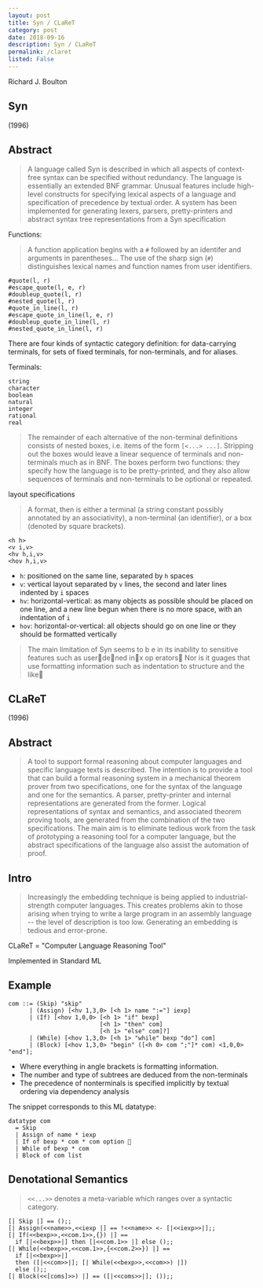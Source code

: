```yaml
---
layout: post
title: Syn / CLaReT
category: post
date: 2018-09-16
description: Syn / CLaReT
permalink: /claret
listed: False
---
```


Richard J. Boulton

## Syn

(1996)

## Abstract

> A language called Syn is described in which all aspects of context-free syntax can be specified without redundancy. The language is essentially an extended BNF grammar. Unusual features include high-level constructs for specifying lexical aspects of a language and specification of precedence by textual order. A system has been implemented for generating lexers, parsers, pretty-printers and abstract syntax tree representations from a Syn specification

Functions:

> A function application begins with a `#` followed by an identifer and arguments in parentheses... The use of the sharp sign (`#`) distinguishes lexical names and function names from user identifiers.

```
#quote(l, r)
#escape_quote(l, e, r)
#doubleup_quote(l, r)
#nested_quote(l, r)
#quote_in_line(l, r)
#escape_quote_in_line(l, e, r)
#doubleup_quote_in_line(l, r)
#nested_quote_in_line(l, r)
```

There are four kinds of syntactic category definition: for data-carrying terminals, for sets of fixed terminals, for non-terminals, and for aliases.

Terminals:

```
string
character
boolean
natural
integer
rational
real
```

> The remainder of each alternative of the non-terminal definitions consists of nested boxes, i.e. items of the form `[<...> ...]`. Stripping out the boxes would leave a linear sequence of terminals and non-terminals much as in BNF. The boxes perform two functions: they specify how the language is to be pretty-printed, and they also allow sequences of terminals and non-terminals to be optional or repeated.

layout specifications

> A format, then is either a terminal (a string constant possibly annotated by an associativity), a non-terminal (an identifier), or a box (denoted by square brackets).

```
<h h>
<v i,v>
<hv h,i,v>
<hov h,i,v>
```

* `h`: positioned on the same line, separated by `h` spaces
* `v`: vertical layout separated by `v` lines, the second and later lines indented by `i` spaces
* `hv`: horizontal-vertical: as many objects as possible should be placed on one line, and a new line begun when there is no more space, with an indentation of `i`
* `hov`: horizontal-or-vertical: all objects should go on one line or they should be formatted vertically

> The main limitation of Syn seems to b e in its inability to
> sensitive features such as user􏰄de􏰌ned in􏰌x op erators􏰆 Nor is it
> guages that use formatting information such as indentation to
> structure and the like􏰆

## CLaReT

(1996)

## Abstract

> A tool to support formal reasoning about computer languages and specific language texts is described. The intention is to provide a tool that can build a formal reasoning system in a mechanical theorem prover from two specifications, one for the syntax of the language and one for the semantics. A parser, pretty-printer and internal representations are generated from the former. Logical representations of syntax and semantics, and associated theorem proving tools, are generated from the combination of the two specifications. The main aim is to eliminate tedious work from the task of prototyping a reasoning tool for a computer language, but the abstract specifications of the language also assist the automation of proof.

## Intro

> Increasingly the embedding technique is being applied to industrial-strength computer languages. This creates problems akin to those arising when trying to write a large program in an assembly language -- the level of description is too low. Generating an embedding is tedious and error-prone.

CLaReT = "Computer Language Reasoning Tool"

Implemented in Standard ML

## Example

```
com ::= (Skip) "skip"
      | (Assign) [<hv 1,3,0> [<h 1> name ":="] iexp]
      | (If) [<hov 1,0,0> [<h 1> "if" bexp]
                          [<h 1> "then" com]
                          [<h 1> "else" com]?]
      | (While) [<hov 1,3,0> [<h 1> "while" bexp "do"] com]
      | (Block) [<hov 1,3,0> "begin" ([<h 0> com ";"]* com) <1,0,0> "end"];
```

* Where everything in angle brackets is formatting information.
* The number and type of subtrees are deduced from the non-terminals
* The precedence of nonterminals is specified implicitly by textual ordering
  via dependency analysis

The snippet corresponds to this ML datatype:

```
datatype com
  = Skip
  | Assign of name * iexp
  | If of bexp * com * com option 􏰡
  | While of bexp * com
  | Block of com list
```

## Denotational Semantics

> `<<...>>` denotes a meta-variable which ranges over a syntactic category.

```
[| Skip |] == ();;
[| Assign(<<name>>,<<iexp |] == !<<name>> <- [|<<iexp>>|];;
[| If(<<bexp>>,<<com.1>>,{}) |] ==
  if [|<<bexp>>|] then [|<<com.1>> |] else ();;
[| While(<<bexp>>,<<com.1>>,{<<com.2>>}) |] ==
  if [|<<bexp>>|]
  then ([|<<com>>|]; [| While(<<bexp>>,<<com>>) |])
  else ();;
[| Block(<<[coms]>>) |] == ([|<<coms>>|]; ());;
```
